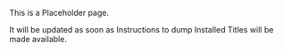 This is a Placeholder page.

It will be updated as soon as Instructions to dump Installed Titles will be made available.